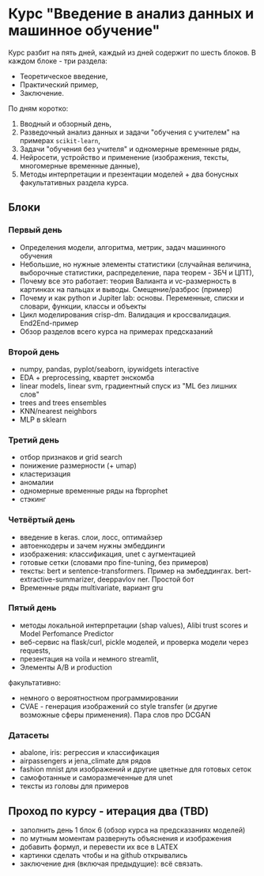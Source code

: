 # Курс "Введение в анализ данных и машинное обучение"

Курс разбит на пять дней, каждый из дней содержит по шесть блоков. В каждом блоке - три раздела:
- Теоретическое введение,
- Практический пример,
- Заключение.

По дням коротко:
1. Вводный и обзорный день,
2. Разведочный анализ данных и задачи "обучения с учителем" на примерах `scikit-learn`,
3. Задачи "обучения без учителя" и одномерные временные ряды,
4. Нейросети, устройство и применение (изображения, тексты, многомерные временные данные),
5. Методы интерпретации и презентации моделей + два бонусных факультативных раздела курса.

## Блоки
### Первый день
- Определения модели, алгоритма, метрик, задач машинного обучения
- Небольшие, но нужные элементы статистики (случайная величина, выборочные статистики, распределение, пара теорем - ЗБЧ и ЦПТ),
- Почему все это работает: теория Валианта и vc-размерность в картинках на пальцах и выводы. Смещение/разброс (пример)
- Почему и как python и Jupiter lab: основы. Переменные, списки и словари, функции, классы и объекты
- Цикл моделирования crisp-dm. Валидация и кроссвалидация. End2End-пример
- Обзор разделов всего курса на примерах предсказаний

### Второй день
- numpy, pandas, pyplot/seaborn, ipywidgets interactive
- EDA + preprocessing, квартет энскомба
- linear models, linear svm, градиентный спуск из "ML без лишних слов"
- trees and trees ensembles
- KNN/nearest neighbors
- MLP в sklearn

### Третий день
- отбор признаков и grid search
- понижение размерности (+ umap)
- кластеризация
- аномалии
- одномерные временные ряды на fbprophet
- стэкинг

### Четвёртый день
- введение в keras. слои, лосс, оптимайзер
- автоенкодеры и зачем нужны эмбеддинги
- изображения: классификация, unet с аугментацией
- готовые сетки (словами про fine-tuning, без примеров)
- тексты: bert и sentence-transformers. Пример на эмбеддингах. bert-extractive-summarizer, deeppavlov ner. Простой бот
- Временные ряды multivariate, вариант gru

### Пятый день
- методы локальной интерпретации (shap values), Alibi trust scores и Model Perfomance Predictor
- веб-сервис на flask/curl, pickle моделей, и проверка модели через requests,
- презентация на voila и немного streamlit,
- Элементы A/B и production

факультативно:
- немного о вероятностном программировании
- CVAE - генерация изображений со style transfer (и другие возможные сферы применения). Пара слов про DCGAN

### Датасеты
- abalone, iris: регрессия и классификация
- airpassengers и jena_climate для рядов
- fashion mnist для изображений и другие цветные для готовых сеток
- самофотанные и саморазмеченные для unet
- тексты из головы для примеров

## Проход по курсу - итерация два (TBD)
- заполнить день 1 блок 6 (обзор курса на предсказаниях моделей)
- по мутным моментам развернуть объяснения и изображения
- добавить формул, и перевести их все в LATEX
- картинки сделать чтобы и на github открывались
- заключение дня (включая предыдущие): всё связать.